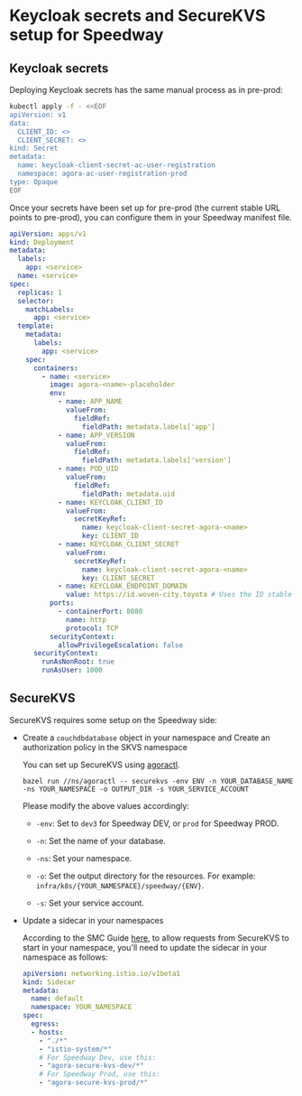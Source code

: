# Keycloak secrets and SecureKVS setup for Speedway

## Keycloak secrets

Deploying Keycloak secrets has the same manual process as in pre-prod:

```sh
kubectl apply -f - <<EOF
apiVersion: v1
data:
  CLIENT_ID: <>
  CLIENT_SECRET: <>
kind: Secret
metadata:
  name: keycloak-client-secret-ac-user-registration
  namespace: agora-ac-user-registration-prod
type: Opaque
EOF
```

Once your secrets have been set up for pre-prod (the current stable URL points to pre-prod), you can configure them in your Speedway manifest file.

```yaml title="infra/k8s/agora-name/speedway/common/service/deployment.yaml" hl_lines="33-44"
apiVersion: apps/v1
kind: Deployment
metadata:
  labels:
    app: <service>
  name: <service>
spec:
  replicas: 1
  selector:
    matchLabels:
      app: <service>
  template:
    metadata:
      labels:
        app: <service>
    spec:
      containers:
        - name: <service>
          image: agora-<name>-placeholder
          env:
            - name: APP_NAME
              valueFrom:
                fieldRef:
                  fieldPath: metadata.labels['app']
            - name: APP_VERSION
              valueFrom:
                fieldRef:
                  fieldPath: metadata.labels['version']
            - name: POD_UID
              valueFrom:
                fieldRef:
                  fieldPath: metadata.uid
            - name: KEYCLOAK_CLIENT_ID
              valueFrom:
                secretKeyRef:
                  name: keycloak-client-secret-agora-<name>
                  key: CLIENT_ID
            - name: KEYCLOAK_CLIENT_SECRET
              valueFrom:
                secretKeyRef:
                  name: keycloak-client-secret-agora-<name>
                  key: CLIENT_SECRET
            - name: KEYCLOAK_ENDPOINT_DOMAIN
              value: https://id.woven-city.toyota # Uses the ID stable URL
          ports:
            - containerPort: 8080
              name: http
              protocol: TCP
          securityContext:
            allowPrivilegeEscalation: false
      securityContext:
        runAsNonRoot: true
        runAsUser: 1000
```

## SecureKVS

SecureKVS requires some setup on the Speedway side:

- Create a `couchdbdatabase` object in your namespace and Create an authorization policy in the SKVS namespace

  You can set up SecureKVS using [agoractl](https://developer.woven-city.toyota/docs/default/component/agoractl-tutorial/plugins/08_agoractl_securekvs/).

  ```bazel
  bazel run //ns/agoractl -- securekvs -env ENV -n YOUR_DATABASE_NAME -ns YOUR_NAMESPACE -o OUTPUT_DIR -s YOUR_SERVICE_ACCOUNT
  ```

  Please modify the above values accordingly:

    - `-env`: Set to `dev3` for Speedway DEV, or `prod` for Speedway PROD.

    - `-n`: Set the name of your database.

    - `-ns`: Set your namespace.

    - `-o`: Set the output directory for the resources. For example: `infra/k8s/{YOUR_NAMESPACE}/speedway/{ENV}`.

    - `-s`: Set your service account.

- Update a sidecar in your namespaces

  According to the SMC Guide [here](https://portal.tmc-stargate.com/docs/default/Component/STARGATE-WELCOME-GUIDES/stargate-multicloud/documentation/features/service-mesh/intra-mesh-traffic/#one-way-a-b), to allow requests from SecureKVS to start in your namespace, you'll need to update the sidecar in your namespace as follows:

  ```yaml
  apiVersion: networking.istio.io/v1beta1
  kind: Sidecar
  metadata:
    name: default
    namespace: YOUR_NAMESPACE
  spec:
    egress:
    - hosts:
      - "./*"
      - "istio-system/*"
      # For Speedway Dev, use this:
      - "agora-secure-kvs-dev/*"
      # For Speedway Prod, use this:
      - "agora-secure-kvs-prod/*"
  ```
